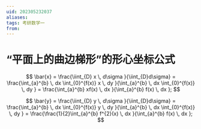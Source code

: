 ```yaml
---
uid: 202305232037
aliases: 
tags: 考研数学一
from: 
---
```

# “平面上的曲边梯形”的形心坐标公式

$$
\bar{x} = \frac{\iint_{D} x \, d\sigma }{\iint_{D}d\sigma} = \frac{\int_{a}^{b}  \, dx \int_{0}^{f(x)} x \, dy }{\int_{a}^{b}  \, dx \int_{0}^{f(x)}  \, dy } = \frac{\int_{a}^{b} xf(x) \, dx }{\int_{a}^{b} f(x) \, dx };
$$

$$
\bar{y} = \frac{\iint_{D} y \, d\sigma }{\iint_{D}d\sigma} = \frac{\int_{a}^{b}  \, dx \int_{0}^{f(x)} y \, dy }{\int_{a}^{b}  \, dx \int_{0}^{f(x)}  \, dy } = \frac{\frac{1}{2}\int_{a}^{b} f^{2}(x) \, dx }{\int_{a}^{b} f(x) \, dx };
$$